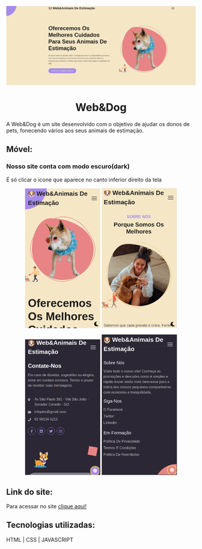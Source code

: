 ![screenshots](https://github.com/Jefersoncf/web-dog/blob/main/Captura%20de%20tela%20de%202022-01-12%2020-58-56.png)

<h1 align="center">Web&Dog</h1>

A Web&Dog é um site desenvolvido com o objetivo de ajudar os donos de pets, fonecendo vários aos seus animais de estimação.

## Móvel:

### Nosso site conta com modo escuro(dark)
É só clicar o icone que aparece no canto inferior direito da tela

<p align="center">
  <img alt="NextLevelWeek" title="#NextLevelWeek" src="https://github.com/Jefersoncf/web-dog/blob/main/Captura%20de%20tela%20de%202022-01-12%2021-04-57.png" width="200px">
  <img alt="NextLevelWeek" title="#NextLevelWeek" src="https://github.com/Jefersoncf/web-dog/blob/main/Captura%20de%20tela%20de%202022-01-12%2021-05-24.png" width="200px">
</p>

<p align="center">
 <img alt="NextLevelWeek" title="#NextLevelWeek" src="https://github.com/Jefersoncf/web-dog/blob/main/Captura%20de%20tela%20de%202022-01-12%2021-06-10.png" width="200px">
 <img alt="NextLevelWeek" title="#NextLevelWeek" src="https://github.com/Jefersoncf/web-dog/blob/main/Captura%20de%20tela%20de%202022-01-12%2021-06-43.png" width="200px">
</p>

## Link do site:
Para acessar no site [clique aqui!](https://jefersoncf.github.io/web-dog/)

## Tecnologias utilizadas:

HTML | CSS | JAVASCRIPT
